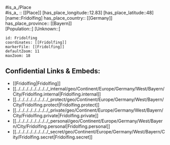 ﻿---
location: [48,12.83] 
mapzoom: [7,12] 
mapmarker: city 
type: City
tags:
- geo/City


SpocWebEntityId: 30276
isDeleted: false
confidential: public

---
#is_a_/Place  
#is_a_ :: [[Place]] 
[has_place_longitude::12.83] 
[has_place_latitude::48] 
[name::Fridolfing] 
has_place_country:: [[Germany]]  
has_place_province:: [[Bayern]]  
[Population::] 
[Unknown::] 


```leaflet
id: Fridolfing
coordinates: [[Fridolfing]] 
markerFile: [[Fridolfing]] 
defaultZoom: 11 
maxZoom: 18
```


## Confidential Links & Embeds: 
- [[Fridolfing|Fridolfing]]  
- [[../../../../../../../../_internal/geo/Continent/Europe/Germany/West/Bayern/City/Fridolfing.internal|Fridolfing.internal]] 
- [[../../../../../../../../_protect/geo/Continent/Europe/Germany/West/Bayern/City/Fridolfing.protect|Fridolfing.protect]] 
- [[../../../../../../../../_private/geo/Continent/Europe/Germany/West/Bayern/City/Fridolfing.private|Fridolfing.private]] 
- [[../../../../../../../../_personal/geo/Continent/Europe/Germany/West/Bayern/City/Fridolfing.personal|Fridolfing.personal]] 
- [[../../../../../../../../_secret/geo/Continent/Europe/Germany/West/Bayern/City/Fridolfing.secret|Fridolfing.secret]] 
